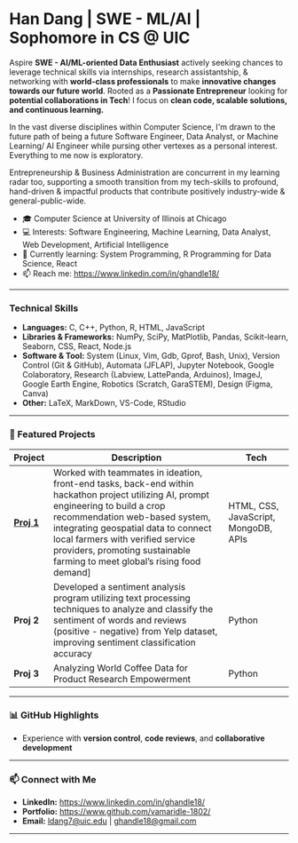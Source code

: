 # Han Dang | SWE - ML/AI | Sophomore in CS @ UIC

Aspire **SWE - AI/ML-oriented Data Enthusiast** actively seeking chances to leverage technical skills via internships, research assistantship, & networking with **world-class professionals** to make **innovative changes towards our future world**. Rooted as a **Passionate Entrepreneur** looking for **potential collaborations in Tech**!
I focus on **clean code, scalable solutions, and continuous learning.**

In the vast diverse disciplines within Computer Science, I'm drawn to the future path of being a future Software Engineer, Data Analyst, or Machine Learning/ AI Engineer while pursing other vertexes as a personal interest. Everything to me now is exploratory.

Entrepreneurship & Business Administration are concurrent in my learning radar too, supporting a smooth transition from my tech-skills to profound, hand-driven & impactful products that contribute positively industry-wide & general-public-wide.

- 🎓 Computer Science at University of Illinois at Chicago
- 💻 Interests: Software Engineering, Machine Learning, Data Analyst, Web Development, Artificial Intelligence
- 🌱 Currently learning: System Programming, R Programming for Data Science, React
- 📫 Reach me: https://www.linkedin.com/in/ghandle18/
---

### Technical Skills
- **Languages:** C, C++, Python, R, HTML, JavaScript
- **Libraries & Frameworks:** NumPy, SciPy, MatPlotlib, Pandas, Scikit-learn, Seaborn, CSS, React, Node.js  
- **Software & Tool:**
System (Linux, Vim, Gdb, Gprof, Bash, Unix), Version Control (Git & GitHub), Automata (JFLAP), Jupyter Notebook, Google Colaboratory, Research (Labview, LattePanda, Arduinos), ImageJ, Google Earth Engine, Robotics (Scratch, GaraSTEM), Design (Figma, Canva)
- **Other:** LaTeX, MarkDown, VS-Code, RStudio

---

### 📂 Featured Projects


| Project | Description | Tech |
|--------|-------------|------|
| [**Proj 1**](https://devpost.com/software/agrihub-farming-for-sustainability) | Worked with teammates in ideation, front-end tasks, back-end within hackathon project utilizing AI, prompt engineering to build a crop recommendation web-based system, integrating geospatial data to connect local farmers with verified service providers, promoting sustainable farming to meet global’s rising food demand] | HTML, CSS, JavaScript, MongoDB, APIs |
| **Proj 2** | Developed a sentiment analysis program utilizing text processing techniques to analyze and classify the sentiment of words and reviews (positive - negative) from Yelp dataset, improving sentiment classification accuracy | Python |
| **Proj 3** | Analyzing World Coffee Data for Product Research Empowerment | Python | Self-initiative Project conducting a Kaggle World Coffee Dataset serving cross-nation Market Agricultural Product Research - Exploratory Data Analysis, Classification, Regression Models. |

---

### 📊 GitHub Highlights 
- Experience with **version control**, **code reviews**, and **collaborative development**
---

### 📫 Connect with Me
- **LinkedIn:** https://www.linkedin.com/in/ghandle18/
- **Portfolio:** https://www.github.com/vamaridle-1802/
- **Email:** ldang7@uic.edu | ghandle18@gmail.com

---
